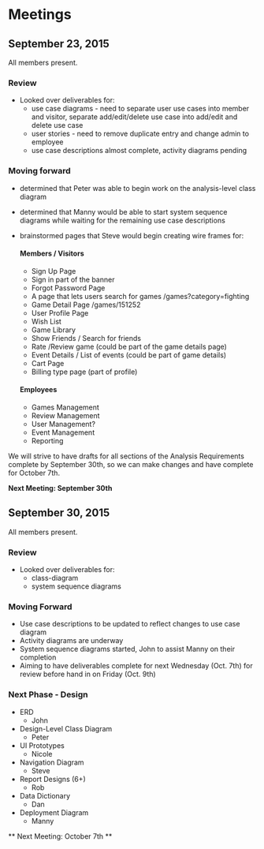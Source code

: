 # Meetings
## September 23, 2015
All members present.

### Review
- Looked over deliverables for:
  - use case diagrams - need to separate user use cases into member and visitor, separate add/edit/delete use case into add/edit and delete use case
  - user stories - need to remove duplicate entry and change admin to employee
  - use case descriptions almost complete, activity diagrams pending

### Moving forward
- determined that Peter was able to begin work on the analysis-level class diagram
- determined that Manny would be able to start system sequence diagrams while waiting for the remaining use case descriptions
- brainstormed pages that Steve would begin creating wire frames for:

   #### Members / Visitors
  - Sign Up Page 
  - Sign in part of the banner
  - Forgot Password Page
  - A page that lets users search for games /games?category=fighting
  - Game Detail Page /games/151252
  - User Profile Page
  - Wish List
  - Game Library
  - Show Friends / Search for friends
  - Rate /Review game (could be part of the game details page)
  - Event Details / List of events (could be part of game details)
  - Cart Page
  - Billing type page (part of profile)

   #### Employees
  - Games Management 
  - Review Management
  - User Management?
  - Event Management
  - Reporting

We will strive to have drafts for all sections of the Analysis Requirements complete by September 30th, so we can make changes and have complete for October 7th.

**Next Meeting: September 30th**

## September 30, 2015
All members present.

### Review
- Looked over deliverables for:
  - class-diagram
  - system sequence diagrams
  
### Moving Forward
- Use case descriptions to be updated to reflect changes to use case diagram
- Activity diagrams are underway
- System sequence diagrams started, John to assist Manny on their completion
- Aiming to have deliverables complete for next Wednesday (Oct. 7th) for review before hand in on Friday (Oct. 9th)

### Next Phase - Design
- ERD
  - John
- Design-Level Class Diagram
  - Peter
- UI Prototypes
  - Nicole
- Navigation Diagram
  - Steve
- Report Designs (6+)
  - Rob
- Data Dictionary
  - Dan
- Deployment Diagram
  - Manny
  
** Next Meeting: October 7th **
